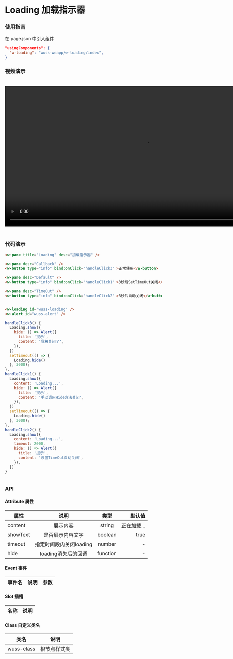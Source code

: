 # Loading 加载指示器

### 使用指南

在 page.json 中引入组件

```json
"usingComponents": {
  "w-loading": "wuss-weapp/w-loading/index",
}
```

### 视频演示

<video style="margin: 20px 0;" height="450px" autoplay="true" loop="true" controls x5-playsinline="true" playsinline="true" webkit-playsinline="true" src="../../resource/loading.mp4"
/>


### 代码演示

```html
<w-pane title="Loading" desc="加载指示器" />

<w-pane desc="Callback" />
<w-button type="info" bind:onClick="handleClick3" >正常使用</w-button>

<w-pane desc="Default" />
<w-button type="info" bind:onClick="handleClick1" >3秒后SetTimeOut关闭</w-button>

<w-pane desc="TimeOut" />
<w-button type="info" bind:onClick="handleClick2" >3秒后自动关闭</w-button>


<w-loading id="wuss-loading" />
<w-alert id="wuss-alert" />
```

```javascript
handleClick3() {
  Loading.show({
    hide: () => Alert({
      title: '提示',
      content: '我被关闭了',
    }),
  })
  setTimeout(() => {
    Loading.hide()
  }, 3000);
},
handleClick1() {
  Loading.show({
    content: 'Loading...',
    hide: () => Alert({
      title: '提示',
      content: '手动调用Hide方法关闭',
    }),
  })
  setTimeout(() => {
    Loading.hide()
  }, 3000);
},
handleClick2() {
  Loading.show({
    content: 'Loading...',
    timeout: 2000,
    hide: () => Alert({
      title: '提示',
      content: '设置TimeOut自动关闭',
    }),
  })
}
```

```css
```

### API

#### Attribute 属性

| 属性 |    说明    |  类型  | 默认值 |
| ---- | :--------: | :----: | -----: |
| content | 展示内容 | string | 正在加载... |
| showText | 是否展示内容文字 | boolean | true |
| timeout | 指定时间段内关闭loading | number | - |
| hide | loading消失后的回调 | function | - |

#### Event 事件

| 事件名 | 说明 | 参数 |
| ------ | ---- | ---- |



#### Slot 插槽

| 名称 | 说明 |
| ---- | ---- |


#### Class 自定义类名

| 类名       | 说明         |
| ---------- | ------------ |
| wuss-class | 根节点样式类 |
